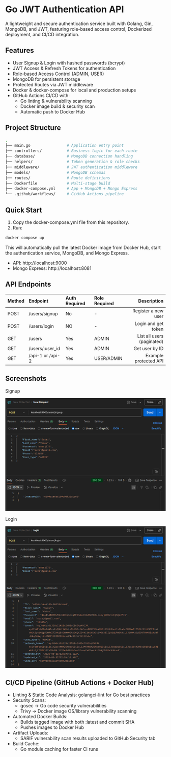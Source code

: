 # Go JWT Authentication API

A lightweight and secure authentication service built with Golang, Gin, MongoDB, and JWT, featuring role-based access control, Dockerized deployment, and CI/CD integration.

## Features
- User Signup & Login with hashed passwords (bcrypt)
- JWT Access & Refresh Tokens for authentication
- Role-based Access Control (ADMIN, USER)
- MongoDB for persistent storage
- Protected Routes via JWT middleware
- Docker & docker-compose for local and production setups
- GitHub Actions CI/CD with:
    - Go linting & vulnerability scanning
    - Docker image build & security scan
    - Automatic push to Docker Hub

## Project Structure

```bash
.
├── main.go                # Application entry point
├── controllers/           # Business logic for each route
├── database/              # MongoDB connection handling
├── helpers/               # Token generation & role checks
├── middleware/            # JWT authentication middleware
├── models/                # MongoDB schemas
├── routes/                # Route definitions
├── Dockerfile             # Multi-stage build
├── docker-compose.yml     # App + MongoDB + Mongo Express
└── .github/workflows/     # GitHub Actions pipeline
```

## Quick Start

1. Copy the docker-compose.yml file from this repository.
2. Run:

```bash
docker compose up
```

This will automatically pull the latest Docker image from Docker Hub, start the authentication service, MongoDB, and Mongo Express.
- API: http://localhost:9000
- Mongo Express: http://localhost:8081

## API Endpoints

| Method| Endpoint| Auth Required | Role Required | Description |
| :------------ | :--------- | :------ | :------ | ------: |
| POST | /users/signup | No | - | Register a new user |
| POST | /users/login | NO | - | Login and get token |
| GET | /users| Yes | ADMIN | List all users (paginated) |
| GET | /users/:user_id | Yes | ADMIN | Get user by ID |
| GET | /api-1 or /api-2 | Yes | USER/ADMIN | Example protected API |

## Screenshots

Signup

<img alt="signup" src="/images/signup.png">

Login

<img alt="login" src="/images/login.png">

## CI/CD Pipeline (GitHub Actions + Docker Hub)
- Linting & Static Code Analysis: golangci-lint for Go best practices
- Security Scans:
    - gosec → Go code security vulnerabilities
    - Trivy → Docker image OS/library vulnerability scanning
- Automated Docker Builds:
    - Builds tagged image with both :latest and commit SHA
    - Pushes images to Docker Hub
- Artifact Uploads:
    - SARIF vulnerability scan results uploaded to GitHub Security tab
- Build Cache:
    - Go module caching for faster CI runs